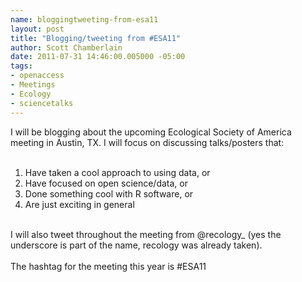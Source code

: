 ```yaml
--- 
name: bloggingtweeting-from-esa11
layout: post
title: "Blogging/tweeting from #ESA11"
author: Scott Chamberlain
date: 2011-07-31 14:46:00.005000 -05:00
tags: 
- openaccess
- Meetings
- Ecology
- sciencetalks
---
```

I will be blogging about the upcoming Ecological Society of America meeting in Austin, TX. I will focus on discussing talks/posters that:<br /><br /><ol><li>Have taken a cool approach to using data, or</li><li>Have focused on open science/data, or</li><li>Done&nbsp;something cool with R software, or</li><li>Are just exciting in general</li></ol><div><br /></div><div>I will also tweet throughout the meeting from @recology_ (yes the underscore is part of the name, recology was already taken).&nbsp;</div><div><br /></div><div>The hashtag for the meeting this year is #ESA11</div>
